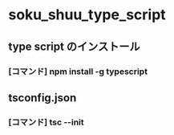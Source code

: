 # soku_shuu_type_script

## type script のインストール

### [コマンド] npm install -g typescript

## tsconfig.json

### [コマンド] tsc --init
